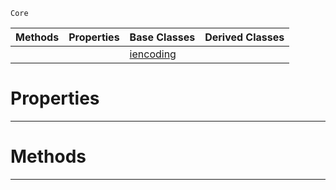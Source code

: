 `Core`

|Methods|Properties|Base Classes|Derived Classes|
|---|---|---|---|
| | |[iencoding](iencoding.md)| |


 #  Properties


---  
 #  Methods


---  
 

 